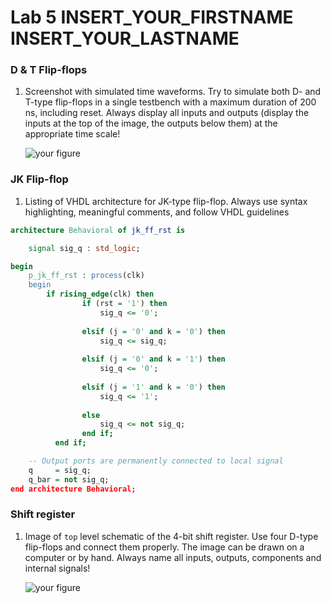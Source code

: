# Lab 5 INSERT_YOUR_FIRSTNAME INSERT_YOUR_LASTNAME

### D & T Flip-flops

1. Screenshot with simulated time waveforms. Try to simulate both D- and T-type flip-flops in a single testbench with a maximum duration of 200 ns, including reset. Always display all inputs and outputs (display the inputs at the top of the image, the outputs below them) at the appropriate time scale!

   ![your figure]()

### JK Flip-flop

1. Listing of VHDL architecture for JK-type flip-flop. Always use syntax highlighting, meaningful comments, and follow VHDL guidelines

```vhdl
architecture Behavioral of jk_ff_rst is

    signal sig_q : std_logic;

begin
    p_jk_ff_rst : process(clk)
    begin
        if rising_edge(clk) then
                if (rst = '1') then
                    sig_q <= '0';
                    
                elsif (j = '0' and k = '0') then
                    sig_q <= sig_q;
                    
                elsif (j = '0' and k = '1') then
                    sig_q <= '0';
                    
                elsif (j = '1' and k = '0') then
                    sig_q <= '1';
                    
                else 
                    sig_q <= not sig_q;
                end if;
          end if;

    -- Output ports are permanently connected to local signal
    q     = sig_q;
    q_bar = not sig_q;
end architecture Behavioral;
```

### Shift register

1. Image of `top` level schematic of the 4-bit shift register. Use four D-type flip-flops and connect them properly. The image can be drawn on a computer or by hand. Always name all inputs, outputs, components and internal signals!

   ![your figure]()
